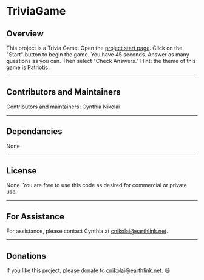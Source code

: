 # TriviaGame

## Overview

This project is a Trivia Game.  Open the [project start page](https://cnikolai.github.io/MyPortfolio/portfolio.html).  Click on the "Start" button to begin the game. You have 45 seconds.  Answer as many questions as you can.  Then select "Check Answers."  Hint: the theme of this game is Patriotic. 

- - -

## Contributors and Maintainers

Contributors and maintainers: Cynthia Nikolai

- - -

## Dependancies
  
None

- - -

## License
  
None.  You are free to use this code as desired for commercial or private use. 

- - -

## For Assistance

For assistance, please contact Cynthia at cnikolai@earthlink.net. 

- - -

## Donations
    
If you like this project, please donate to cnikolai@earthlink.net.  :smiley: